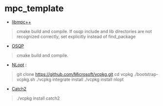# mpc_template
- [libmpc++](https://github.com/nicolapiccinelli/libmpc/tree/master)
> cmake build and compile. If osqp include and lib directories are not recognized correctly, set explicitly instead of find_package
- [OSQP](https://osqp.org/docs/get_started/sources.html)
> cmake build and compile.
- [NLopt](https://nlopt.readthedocs.io/en/latest/NLopt_Installation/) :
> git clone https://github.com/Microsoft/vcpkg.git
> cd vcpkg
> ./bootstrap-vcpkg.sh
> ./vcpkg integrate install
> ./vcpkg install nlopt
- [Catch2](https://github.com/catchorg/Catch2)
> ./vcpkg install catch2
